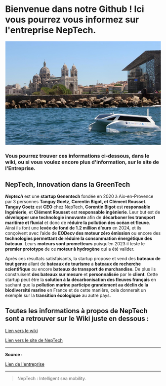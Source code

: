 # Bienvenue dans notre Github ! Ici vous pourrez vous informez sur l'entreprise NepTech.
![](https://github.com/amin240/Amin-et-Mohamed-Amin/blob/main/Capture%20du%202024-10-08%2017-12-18.png)
### Vous pourrez trouver ces informations ci-dessous, dans le wiki, ou si vous voulez encore plus d'information, sur le site de l'Entreprise.

  

## NepTech, Innovation dans la GreenTech

***Neptech*** est une **startup Genentech** fondée en 2020 à Aix-en-Provence par 3 personnes **Tanguy Goetz, Corentin Bigot, et Clément Rousset**. **Tanguy Goetz** est **CEO** chez NepTech, **Corentin Bigot** est **responsable Ingénierie**, et **Clément Rousset** est **responsable ingénierie**. Leur but est de **développer une technologie innovante** afin de **décarboner les transport maritime et fluvial** et donc de **réduire la pollution des océan et fleuve**.
Ainsi ils font une **levée de fond de 1.2 million d’euro** en 2024, et ils conçoivent avec l’aide de **EODecv des moteur zéro émission** ou encore des **technologies permettant de réduire la consommation énergétique des bateaux**. Leurs **moteurs sont prometteurs** puisqu’en 2023 il teste le **premier prototype** de ce **moteur à hydrogène** qui a été valider.

Après ces résultats satisfaisants, la startup propose et vend des **bateaux de tout genre** allant de **bateaux de tourisme** a **bateaux de recherche scientifique** ou encore **bateaux de transport de marchandise**. De plus ils construisent **des bateaux sur mesure** et **personnalisée** par le **client**.
Cette startup peut être la **solution à la décarbonisation des fleuves français** en sachant que la **pollution marine participe grandement au déclin de la biodiversité marine** en France et de cette manière, cela donnerait un exemple sur la **transition écologique** au autre pays.

## Toutes les informations à propos de NepTech sont a retrouver sur le Wiki juste en dessous :



[Lien vers le wiki](https://github.com/amin240/Amin-et-Mohamed-Amin/wiki)

[Lien vers le site de NepTech](https://neptech.co/)

---

**Source :**

[Lien de l'entreprise](https://neptech.co/)

---

> NepTech : Intelligent sea mobility.
